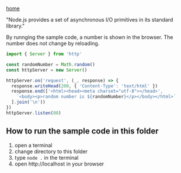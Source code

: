 [home](../README.md)

"Node.js provides a set of asynchronous I/O primitives in its standard library."

By runnging the sample code, a number is shown in the browser. The number does not change by reloading.

```js
import { Server } from 'http'

const randomNumber = Math.random()
const httpServer = new Server()

httpServer.on('request', (_, response) => {
  response.writeHead(200, { 'Content-Type': 'text/html' })
  response.end(['<html><head><meta charset="utf-8"></head>',
    `<body><p>random number is ${randomNumber}</p></body></html>`
  ].join('\n'))
})
httpServer.listen(80)
```

## How to run the sample code in this folder
1. open a terminal
1. change directory to this folder
1. type `node .` in the terminal
1. open http://localhost in your browser